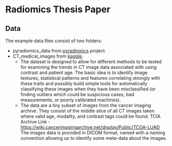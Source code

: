 # Radiomics Thesis Paper

## Data 
  The example data files consist of two folders:
  - pyradiomics_data from [pyradiomics](https://github.com/Radiomics/pyradiomics/tree/master/data) project.
  - CT_medical_images from [kaggle](https://www.kaggle.com/kmader/siim-medical-images).
    - The dataset is designed to allow for different methods to be tested for examining the trends in CT image data associated with using contrast and patient age. The basic idea is to identify image textures, statistical patterns and features correlating strongly with these traits and possibly build simple tools for automatically classifying these images when they have been misclassified (or finding outliers which could be suspicious cases, bad measurements, or poorly calibrated machines).  
    - The data are a tiny subset of images from the cancer imaging archive. They consist of the middle slice of all CT images taken where valid age, modality, and contrast tags could be found. TCIA Archive Link - https://wiki.cancerimagingarchive.net/display/Public/TCGA-LUAD
  The images data is provided in DICOM format, named with a naming convention allowing us to identify some meta-data about the images.
